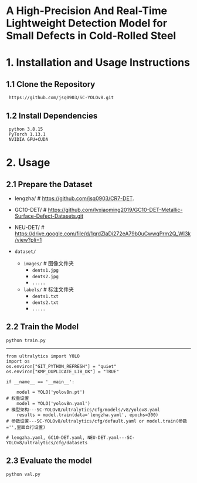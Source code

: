 # A High-Precision And Real-Time Lightweight Detection Model for Small Defects in Cold-Rolled Steel
# 1. Installation and Usage Instructions
## 1.1 Clone the Repository
     https://github.com/jsq0903/SC-YOLOv8.git
     
## 1.2 Install Dependencies
     python 3.8.15
     PyTorch 1.13.1
     NVIDIA GPU+CUDA
# 2. Usage
## 2.1 Prepare the Dataset

- lengzha/         # https://github.com/jsq0903/CR7-DET.
- GC10-DET/        # https://github.com/lvxiaoming2019/GC10-DET-Metallic-Surface-Defect-Datasets.git
- NEU-DET/         # https://drive.google.com/file/d/1qrdZlaDi272eA79b0uCwwqPrm2Q_WI3k/view?pli=1

- `dataset/`
  - `images/`          # 图像文件夹
    - `dents1.jpg`
    - `dents2.jpg`
    - `.....`
  - `labels/`          # 标注文件夹
    - `dents1.txt`
    - `dents2.txt`
    - `.....`

## 2.2 Train the Model
    python train.py 

------------------------------------------

    from ultralytics import YOLO
    import os
    os.environ["GIT_PYTHON_REFRESH"] = "quiet"
    os.environ["KMP_DUPLICATE_LIB_OK"] = "TRUE"

    if __name__ == '__main__':
    
        model = YOLO('yolov8n.pt')                                            # 权重设置
        model = YOLO('yolov8n.yaml')                                          # 模型架构---SC-YOLOv8/ultralytics/cfg/models/v8/yolov8.yaml
        results = model.train(data='lengzha.yaml', epochs=300)                # 参数设置---SC-YOLOv8/ultralytics/cfg/default.yaml or model.train(参数='',里面自行设置)
                                                                              # lengzha.yaml, GC10-DET.yaml, NEU-DET.yaml---SC-YOLOv8/ultralytics/cfg/datasets
                                                                              
## 2.3 Evaluate the model
    python val.py 




